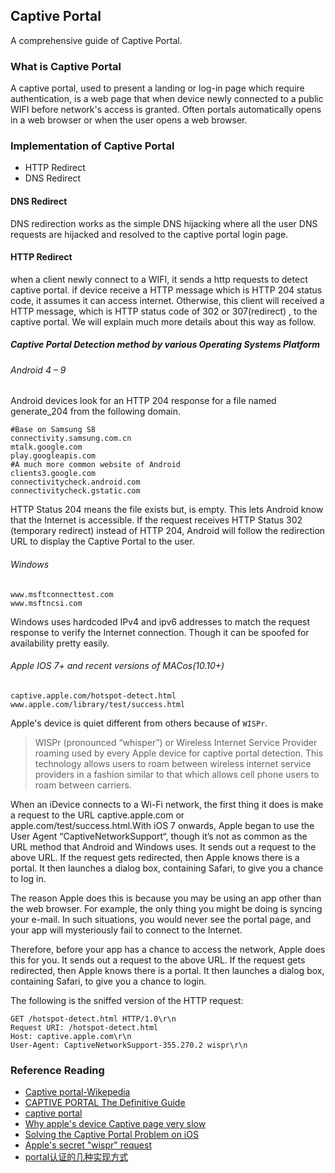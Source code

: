 ## Captive Portal
A comprehensive guide of Captive Portal.
### What is Captive Portal
A captive portal, used to present a landing or log-in page which require authentication, is a web page that when device newly connected to a public WIFI before network's access is granted. Often portals automatically opens in a web browser or when the user opens a web browser.
### Implementation of Captive Portal
* HTTP Redirect
* DNS Redirect
#### DNS Redirect
DNS redirection works as the simple DNS hijacking where all the user DNS requests are hijacked and resolved to the captive portal login page.
#### HTTP Redirect
when a client newly connect to a WIFI, it sends a http requests to detect captive portal. if device receive a HTTP message which is HTTP 204 status code, it assumes it can access internet. Otherwise, this client will received a HTTP message, which is HTTP status code of 302 or 307(redirect) , to the captive portal. We will explain much more details about this way as follow.
##### Captive Portal Detection method by various Operating Systems Platform
###### Android 4 – 9
Android devices look for an HTTP 204 response for a file named generate_204 from the following domain.
```
#Base on Samsung S8
connectivity.samsung.com.cn
mtalk.google.com
play.googleapis.com
#A much more common website of Android
clients3.google.com
connectivitycheck.android.com
connectivitycheck.gstatic.com
```
HTTP Status 204 means the file exists but, is empty. This lets Android know that the Internet is accessible. If the request receives HTTP Status 302 (temporary redirect) instead of HTTP 204, Android will follow the redirection URL to display the Captive Portal to the user.
###### Windows
```
www.msftconnecttest.com
www.msftncsi.com
```
Windows uses hardcoded IPv4 and ipv6 addresses to match the request response to verify the Internet connection. Though it can be spoofed for availability pretty easily.
###### Apple IOS 7+ and recent versions of MACos(10.10+)
```
captive.apple.com/hotspot-detect.html
www.apple.com/library/test/success.html
```
Apple's device is quiet different from others because of `WISPr`.
> WISPr (pronounced “whisper”) or Wireless Internet Service Provider roaming used by every Apple device for captive portal detection. This technology allows users to roam between wireless internet service providers in a fashion similar to that which allows cell phone users to roam between carriers.

When an iDevice connects to a Wi-Fi network, the first thing it does is make a request to the URL captive.apple.com or apple.com/test/success.html.With iOS 7 onwards, Apple began to use the User Agent “CaptiveNetworkSupport“, though it’s not as common as the URL method that Android and Windows uses. It sends out a request to the above URL. If the request gets redirected, then Apple knows there is a portal. It then launches a dialog box, containing Safari, to give you a chance to log in.

The reason Apple does this is because you may be using an app other than the web browser. For example, the only thing you might be doing is syncing your e-mail. In such situations, you would never see the portal page, and your app will mysteriously fail to connect to the Internet.

Therefore, before your app has a chance to access the network, Apple does this for you. It sends out a request to the above URL. If the request gets redirected, then Apple knows there is a portal. It then launches a dialog box, containing Safari, to give you a chance to login.

The following is the sniffed version of the HTTP request:
```
GET /hotspot-detect.html HTTP/1.0\r\n
Request URI: /hotspot-detect.html
Host: captive.apple.com\r\n
User-Agent: CaptiveNetworkSupport-355.270.2 wispr\r\n
```
### Reference Reading
* [Captive portal-Wikepedia](https://en.wikipedia.org/wiki/Captive_portal)
* [CAPTIVE PORTAL The Definitive Guide](https://rootsh3ll.com/captive-portal-guide/)
* [captive portal](https://searchmobilecomputing.techtarget.com/definition/captive-portal)
* [Why apple's device Captive page very slow](https://forums.developer.apple.com/thread/113712)
* [Solving the Captive Portal Problem on iOS](https://medium.com/@rwbutler/solving-the-captive-portal-problem-on-ios-9a53ba2b381e)
* [Apple's secret "wispr" request](https://blog.erratasec.com/2010/09/apples-secret-wispr-request.html#.Xed3N-gzaHs)
* [portal认证的几种实现方式](http://cxd2014.github.io/2017/05/21/portal-auth/)